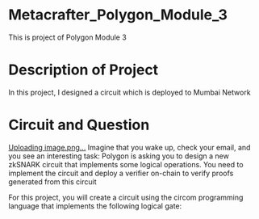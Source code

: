 # Metacrafter_Polygon_Module_3
This is project of Polygon Module 3
# Description of Project
In this project, I designed a circuit which is deployed to Mumbai Network

# Circuit and Question
[Uploading image.png…]()
Imagine that you wake up, check your email, and you see an interesting task: Polygon is asking you to design a new zkSNARK circuit that implements some logical operations. You need to implement the circuit and deploy a verifier on-chain to verify proofs generated from this circuit

For this project, you will create a circuit using the circom programming language that implements the following logical gate:
